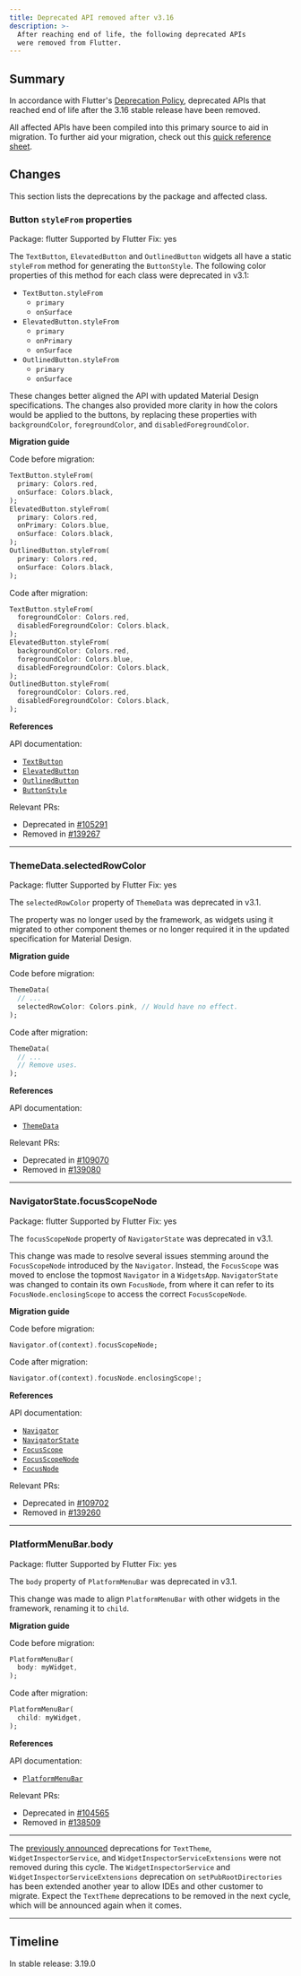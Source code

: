 ```yaml
---
title: Deprecated API removed after v3.16
description: >-
  After reaching end of life, the following deprecated APIs
  were removed from Flutter.
---
```


## Summary

In accordance with Flutter's [Deprecation Policy][],
deprecated APIs that reached end of life after the
3.16 stable release have been removed.

All affected APIs have been compiled into this
primary source to aid in migration.
To further aid your migration, check out this
[quick reference sheet][].

[Deprecation Policy]: {{site.repo.flutter}}/blob/main/docs/contributing/Tree-hygiene.md#deprecations
[quick reference sheet]: /go/deprecations-removed-after-3-16

## Changes

This section lists the deprecations by the package and affected class.

### Button `styleFrom` properties

Package: flutter
Supported by Flutter Fix: yes

The `TextButton`, `ElevatedButton` and `OutlinedButton` widgets all have a
static `styleFrom` method for generating the `ButtonStyle`. The following color
properties of this method for each class were deprecated in v3.1:

* `TextButton.styleFrom`
  * `primary`
  * `onSurface`
* `ElevatedButton.styleFrom`
  * `primary`
  * `onPrimary`
  * `onSurface`
* `OutlinedButton.styleFrom`
  * `primary`
  * `onSurface`

These changes better aligned the API with updated Material Design
specifications. The changes also provided more clarity in how the colors would
be applied to the buttons, by replacing these properties with `backgroundColor`,
`foregroundColor`, and `disabledForegroundColor`.

**Migration guide**

Code before migration:

```dart
TextButton.styleFrom(
  primary: Colors.red,
  onSurface: Colors.black,
);
ElevatedButton.styleFrom(
  primary: Colors.red,
  onPrimary: Colors.blue,
  onSurface: Colors.black,
);
OutlinedButton.styleFrom(
  primary: Colors.red,
  onSurface: Colors.black,
);
```

Code after migration:

```dart
TextButton.styleFrom(
  foregroundColor: Colors.red,
  disabledForegroundColor: Colors.black,
);
ElevatedButton.styleFrom(
  backgroundColor: Colors.red,
  foregroundColor: Colors.blue,
  disabledForegroundColor: Colors.black,
);
OutlinedButton.styleFrom(
  foregroundColor: Colors.red,
  disabledForegroundColor: Colors.black,
);
```

**References**

API documentation:

* [`TextButton`][]
* [`ElevatedButton`][]
* [`OutlinedButton`][]
* [`ButtonStyle`][]

Relevant PRs:

* Deprecated in [#105291][]
* Removed in [#139267][]

[`TextButton`]: {{site.api}}/flutter/material/TextButton-class.html
[`ElevatedButton`]: {{site.api}}/flutter/material/ElevatedButton-class.html
[`OutlinedButton`]: {{site.api}}/flutter/material/OutlinedButton-class.html
[`ButtonStyle`]: {{site.api}}/flutter/material/ButtonStyle-class.html

[#105291]: {{site.repo.flutter}}/pull/105291
[#139267]: {{site.repo.flutter}}/pull/139267

---

### ThemeData.selectedRowColor

Package: flutter
Supported by Flutter Fix: yes

The `selectedRowColor` property of `ThemeData` was deprecated in v3.1.

The property was no longer used by the framework, as widgets using it migrated
to other component themes or no longer required it in the updated specification
for Material Design.

**Migration guide**

Code before migration:

```dart
ThemeData(
  // ...
  selectedRowColor: Colors.pink, // Would have no effect.  
);
```

Code after migration:

```dart
ThemeData(
  // ...
  // Remove uses.  
);
```

**References**

API documentation:

* [`ThemeData`][]

Relevant PRs:

* Deprecated in [#109070][]
* Removed in [#139080][]

[`ThemeData`]: {{site.api}}/flutter/material/ThemeData-class.html

[#109070]: {{site.repo.flutter}}/pull/109070
[#139080]: {{site.repo.flutter}}/pull/139080

---

### NavigatorState.focusScopeNode

Package: flutter
Supported by Flutter Fix: yes

The `focusScopeNode` property of `NavigatorState` was deprecated in v3.1.

This change was made to resolve several issues stemming around the
`FocusScopeNode` introduced by the `Navigator`. Instead, the `FocusScope`
was moved to enclose the topmost `Navigator` in a `WidgetsApp`.
`NavigatorState` was changed to contain its own `FocusNode`, from where it can
refer to its `FocusNode.enclosingScope` to access the correct `FocusScopeNode`.

**Migration guide**

Code before migration:

```dart
Navigator.of(context).focusScopeNode;

```

Code after migration:

```dart
Navigator.of(context).focusNode.enclosingScope!;
```

**References**

API documentation:

* [`Navigator`][]
* [`NavigatorState`][]
* [`FocusScope`][]
* [`FocusScopeNode`][]
* [`FocusNode`][]

Relevant PRs:

* Deprecated in [#109702][]
* Removed in [#139260][]

[`Navigator`]: {{site.api}}/flutter/widgets/Navigator-class.html
[`NavigatorState`]: {{site.api}}/flutter/widgets/NavigatorState-class.html
[`FocusScope`]: {{site.api}}/flutter/widgets/FocusScope-class.html
[`FocusScopeNode`]: {{site.api}}/flutter/widgets/FocusScopeNode-class.html
[`FocusNode`]: {{site.api}}/flutter/widgets/FocusNode-class.html

[#109702]: {{site.repo.flutter}}/pull/109702
[#139260]: {{site.repo.flutter}}/pull/139260

---

### PlatformMenuBar.body

Package: flutter
Supported by Flutter Fix: yes

The `body` property of `PlatformMenuBar` was deprecated in v3.1.

This change was made to align `PlatformMenuBar` with other widgets in the
framework, renaming it to `child`.

**Migration guide**

Code before migration:

```dart
PlatformMenuBar(
  body: myWidget,
);
```

Code after migration:

```dart
PlatformMenuBar(
  child: myWidget,
);
```

**References**

API documentation:

* [`PlatformMenuBar`][]

Relevant PRs:

* Deprecated in [#104565][]
* Removed in [#138509][]

[`PlatformMenuBar`]: {{site.api}}/flutter/widgets/PlatformMenuBar-class.html

[#104565]: {{site.repo.flutter}}/pull/104565
[#138509]: {{site.repo.flutter}}/pull/138509

---

The [previously announced][] deprecations for `TextTheme`, `WidgetInspectorService`,
and `WidgetInspectorServiceExtensions` were not removed during this cycle.
The `WidgetInspectorService` and `WidgetInspectorServiceExtensions`
deprecation on `setPubRootDirectories` has been extended another year to allow
IDEs and other customer to migrate.
Expect the `TextTheme` deprecations to be removed in the next cycle, which will
be announced again when it comes.

[previously announced]: https://groups.google.com/g/flutter-announce/c/DLnuqZo714o

---

## Timeline

In stable release: 3.19.0
